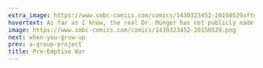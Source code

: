 ```yaml
---
extra_image: https://www.smbc-comics.com/comics/1430323452-20150529after.png
hovertext: As far as I know, the real Dr. Munger has not publicly made this argument.
image: https://www.smbc-comics.com/comics/1430323452-20150529.png
next: when-you-grow-up
prev: a-group-project
title: Pre-Emptive War
---
```

